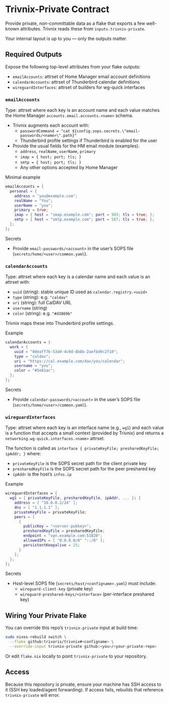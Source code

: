 # Trivnix-Private Contract

Provide private, non-committable data as a flake that exports a few well-known attributes. Trivnix reads these from `inputs.trivnix-private`.

Your internal layout is up to you — only the outputs matter.

## Required Outputs

Expose the following top-level attributes from your flake outputs:

- `emailAccounts`: attrset of Home Manager email account definitions
- `calendarAccounts`: attrset of Thunderbird calendar definitions
- `wireguardInterfaces`: attrset of builders for wg-quick interfaces

### `emailAccounts`

Type: attrset where each key is an account name and each value matches the Home Manager `accounts.email.accounts.<name>` schema.

- Trivnix augments each account with:
  - `passwordCommand = "cat ${config.sops.secrets.\"email-passwords/<name>\".path}"`
  - Thunderbird profile settings if Thunderbird is enabled for the user
- Provide the usual fields for the HM email module (examples):
  - `address`, `realName`, `userName`, `primary`
  - `imap = { host; port; tls; }`
  - `smtp = { host; port; tls; }`
  - Any other options accepted by Home Manager

Minimal example

```nix
emailAccounts = {
  personal = {
    address = "you@example.com";
    realName = "You";
    userName = "you";
    primary = true;
    imap = { host = "imap.example.com"; port = 993; tls = true; };
    smtp = { host = "smtp.example.com"; port = 587; tls = true; };
  };
};
```

Secrets

- Provide `email-passwords/<account>` in the user’s SOPS file (`secrets/home/<user>/common.yaml`).

### `calendarAccounts`

Type: attrset where each key is a calendar name and each value is an attrset with:

- `uuid` (string): stable unique ID used as `calendar.registry.<uuid>`
- `type` (string): e.g. `"caldav"`
- `uri` (string): full CalDAV URL
- `username` (string)
- `color` (string): e.g. `"#d3869b"`

Trivnix maps these into Thunderbird profile settings.

Example

```nix
calendarAccounts = {
  work = {
    uuid = "0deaff7b-53a9-4c0d-8b8b-2aefbd9c2f10";
    type = "caldav";
    uri = "https://cal.example.com/dav/you/calendar";
    username = "you";
    color = "#5e81ac";
  };
};
```

Secrets

- Provide `calendar-passwords/<account>` in the user’s SOPS file (`secrets/home/<user>/common.yaml`).

### `wireguardInterfaces`

Type: attrset where each key is an interface name (e.g., `wg1`) and each value is a function that accepts a small context (provided by Trivnix) and returns a `networking.wg-quick.interfaces.<name>` attrset.

The function is called as `interface { privateKeyFile; presharedKeyFile; ipAddr; }` where:

- `privateKeyFile` is the SOPS secret path for the client private key
- `presharedKeyFile` is the SOPS secret path for the peer preshared key
- `ipAddr` is the host’s `infos.ip`

Example

```nix
wireguardInterfaces = {
  wg1 = { privateKeyFile, presharedKeyFile, ipAddr, ... }: {
    address = [ "10.0.0.2/24" ];
    dns = [ "1.1.1.1" ];
    privateKeyFile = privateKeyFile;
    peers = [
      {
        publicKey = "<server-pubkey>";
        presharedKeyFile = presharedKeyFile;
        endpoint = "vpn.example.com:51820";
        allowedIPs = [ "0.0.0.0/0" "::/0" ];
        persistentKeepalive = 25;
      }
    ];
  };
};
```

Secrets

- Host-level SOPS file (`secrets/host/<configname>.yaml`) must include:
  - `wireguard-client-key` (private key)
  - `wireguard-preshared-keys/<interface>` (per-interface preshared key)

## Wiring Your Private Flake

You can override this repo’s `trivnix-private` input at build time:

```bash
sudo nixos-rebuild switch \
  --flake github:trivaris/trivnix#<configname> \
  --override-input trivnix-private github:<you>/<your-private-repo>
```

Or edit `flake.nix` locally to point `trivnix-private` to your repository.

## Access

Because this repository is private, ensure your machine has SSH access to it (SSH key loaded/agent forwarding). If access fails, rebuilds that reference `trivnix-private` will error.
